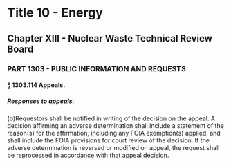 
# Title 10 - Energy
## Chapter XIII - Nuclear Waste Technical Review Board
### PART 1303 - PUBLIC INFORMATION AND REQUESTS
#### § 1303.114 Appeals.
##### Responses to appeals.

(b)Requestors shall be notified in writing of the decision on the appeal. A decision affirming an adverse determination shall include a statement of the reason(s) for the affirmation, including any FOIA exemption(s) applied, and shall include the FOIA provisions for court review of the decision. If the adverse determination is reversed or modified on appeal, the request shall be reprocessed in accordance with that appeal decision.
